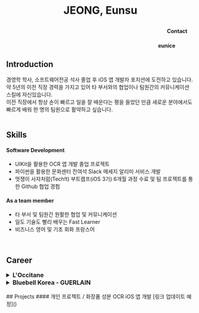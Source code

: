 # <p align=center> JEONG, Eunsu</p>
#### <p align=right>Contact <img src="https://img.shields.io/badge/Gmail-%23EA4335?style=for-the-badge&logo=gmail&logoColor=white" height=16></p>
#### <p align=right>eunice <img src="https://img.shields.io/badge/python-3776AB?style=for-the-badge&logo=python&logoColor=white" height=16><img src="https://img.shields.io/badge/GitHub-%23181717?style=for-the-badge&logo=github&logoColor=white" height=16><img src="https://img.shields.io/badge/swift-%23F05138?style=for-the-badge&logo=swift&logoColor=white" height=16></p> 
## Introduction
경영학 학사, 소프트웨어전공 석사 졸업 후 iOS 앱 개발자 포지션에 도전하고 있습니다.  
약 5년의 이전 직장 경력을 가지고 있어 타 부서와의 협업이나 팀원간의 커뮤니케이션 스킬에 자신있습니다.  
이전 직장에서 항상 손이 빠르고 일을 잘 배운다는 평을 들었던 만큼 새로운 분야에서도 빠르게 배워 한 명의 팀원으로 활약하고 싶습니다.  
<br/>
## Skills
#### Software Development
- UIKit을 활용한 OCR 앱 개발 졸업 프로젝트
- 파이썬을 활용한 문화센터 잔여석 Slack 메세지 알리미 서비스 개발
- 멋쟁이 사자처럼(Tech!t) 부트캠프(iOS 3기) 6개월 과정 수료 및 팀 프로젝트를 통한 Github 협업 경험
#### As a team member
- 타 부서 및 팀원간 원활한 협업 및 커뮤니케이션
- 일도 기술도 빨리 배우는 Fast Learner
- 비즈니스 영어 및 기초 회화 프랑스어
<br/>

## Career 

<details>
  <summary style="font-size: 16;"><b>L'Occitane</b></summary>
<b>Period:</b> Nov.2022 - Feb.2023<br/>
<b>Team:</b> Sales<br/>
<b>Position:</b> Manager(Temp.)<br/>
<b>Job Description:</b><br/>
- 올리브영, 시코르 상품 등록 및 관리<br/>
- 올리브영, 시코르 ERP 발주 등록<br/>
- 세금계산서 발행 및 Concur 시스템 제출
</details>
<details>
<summary style="font-size:16;"><b>Bluebell Korea - GUERLAIN</b></summary>
<b>Period:</b> Mar.2018 - Aug.2022<br/>
<b>Team:</b> Brand(Guerlain)<br/>
<b>Position:</b> Order Specialist(Daeri)<br/><br/>
<b>Achivement:</b><br/>
- 전 사 근태 관리 시스템 개발 기획 참여<br/>
- 전 사 경쟁사 매출 취합 시스템 개발 기획 참여<br/>
- 전 사 매출 관리 앱 개발 기획 참여<br/>
- 겔랑 브랜드 매출 취합 자동화 매크로 개발<br/><br/>
<b>Job Description:<br/></b>
&lt;Order&gt;<br/>
- 판매 수량 및 재고 수량 분석을 통한 1년치 베스트 SKU 월별 발주 수량 및 판매 수량 예측<br/>
- 상품 발주 및 수입, 통관<br/>
- 각 면세점 바이어와의 상품 발주 협의<br/>
- 브랜드 APEC 재고 플랜 회의<br/>
- 신상품 소개 자료 작성 및 팀, 바이어에 공유<br/>
- 점별 멸각 예정 리스트 관리 및 멸각 진행 보고<br/>
&lt;Sales&gt;<br/>
- 주간 점별 베스트 SKU 판매 수량 취합 및 보고<br/>
- 월간 판매처별 전체 SKU 판매 수량 및 재고 수량 마감 및 관련 보고서 업데이트<br/>
&lt;Digital&gt;<br/>
- 면세점내 브랜드 전용 페이지 제작 기획 참여<br/>
- trello를 활용한 디자이너 팀과의 배너 및 상품 이미지 제작 협업<br/>
- 온라인 상품 ERP 등록<br/>
&lt;Admin&gt;<br/>
- 직원 근태 관리<br/>
- 월간 점별 사용 비용 검토<br/>
- 기타 브랜드 지원 업무<br/>
&lt;Finance&gt;<br/>
- 월별 상품대 및 세금계산서 발행 및 지급 관리<br/>
- 리테일러별 커미션 관리 및 청구<br/>
</details>
<br/>
## Projects
#### 개인 프로젝트 / 화장품 성분 OCR iOS 앱 개발 [링크 업데이트 예정]()

